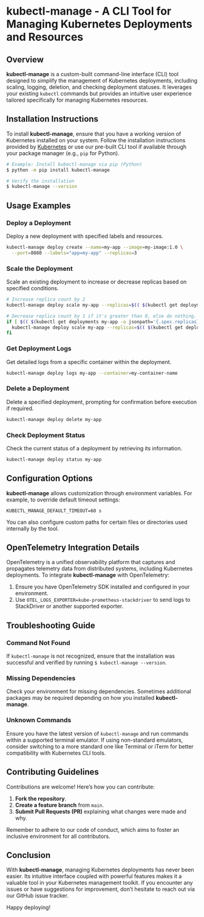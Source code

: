 # kubectl-manage - A CLI Tool for Managing Kubernetes Deployments and Resources

## Overview

**kubectl-manage** is a custom-built command-line interface (CLI) tool designed to simplify the management of Kubernetes deployments, including scaling, logging, deletion, and checking deployment statuses. It leverages your existing `kubectl` commands but provides an intuitive user experience tailored specifically for managing Kubernetes resources.

## Installation Instructions

To install **kubectl-manage**, ensure that you have a working version of Kubernetes installed on your system. Follow the installation instructions provided by [Kubernetes](https://kubernetes.io/docs/tasks/tools/install-kubectl/) or use our pre-built CLI tool if available through your package manager (e.g., `pip` for Python).

```bash
# Example: Install kubectl-manage via pip (Python)
$ python -m pip install kubectl-manage

# Verify the installation
$ kubectl-manage --version
```

## Usage Examples

### Deploy a Deployment

Deploy a new deployment with specified labels and resources.

```bash
kubectl-manage deploy create --name=my-app --image=my-image:1.0 \
  --port=8080 --labels="app=my-app" --replicas=3
```

### Scale the Deployment

Scale an existing deployment to increase or decrease replicas based on specified conditions.

```bash
# Increase replica count by 2
kubectl-manage deploy scale my-app --replicas=$(( $(kubectl get deployments my-app -o jsonpath='{.spec.replicas}') + 2 ))

# Decrease replica count by 1 if it's greater than 0, else do nothing.
if [ $(( $(kubectl get deployments my-app -o jsonpath='{.spec.replicas}') )) -gt 0 ]; then
  kubectl-manage deploy scale my-app --replicas=$(( $(kubectl get deployments my-app -o jsonpath='{.spec.replicas}') - 1 ))
fi
```

### Get Deployment Logs

Get detailed logs from a specific container within the deployment.

```bash
kubectl-manage deploy logs my-app --container=my-container-name
```

### Delete a Deployment

Delete a specified deployment, prompting for confirmation before execution if required.

```bash
kubectl-manage deploy delete my-app
```

### Check Deployment Status

Check the current status of a deployment by retrieving its information.

```bash
kubectl-manage deploy status my-app
```

## Configuration Options

**kubectl-manage** allows customization through environment variables. For example, to override default timeout settings:

```env
KUBECTL_MANAGE_DEFAULT_TIMEOUT=60 s
```

You can also configure custom paths for certain files or directories used internally by the tool.

## OpenTelemetry Integration Details

OpenTelemetry is a unified observability platform that captures and propagates telemetry data from distributed systems, including Kubernetes deployments. To integrate **kubectl-manage** with OpenTelemetry:

1. Ensure you have OpenTelemetry SDK installed and configured in your environment.
2. Use `OTEL_LOGS_EXPORTER=kube-prometheus-stackdriver` to send logs to StackDriver or another supported exporter.

## Troubleshooting Guide

### Command Not Found

If `kubectl-manage` is not recognized, ensure that the installation was successful and verified by running `$ kubectl-manage --version`.

### Missing Dependencies

Check your environment for missing dependencies. Sometimes additional packages may be required depending on how you installed **kubectl-manage**.

### Unknown Commands

Ensure you have the latest version of `kubectl-manage` and run commands within a supported terminal emulator. If using non-standard emulators, consider switching to a more standard one like Terminal or iTerm for better compatibility with Kubernetes CLI tools.

## Contributing Guidelines

Contributions are welcome! Here’s how you can contribute:

1. **Fork the repository**.
2. **Create a feature branch** from `main`.
3. **Submit Pull Requests (PR)** explaining what changes were made and why.

Remember to adhere to our code of conduct, which aims to foster an inclusive environment for all contributors.

## Conclusion

With **kubectl-manage**, managing Kubernetes deployments has never been easier. Its intuitive interface coupled with powerful features makes it a valuable tool in your Kubernetes management toolkit. If you encounter any issues or have suggestions for improvement, don’t hesitate to reach out via our GitHub issue tracker.

Happy deploying!